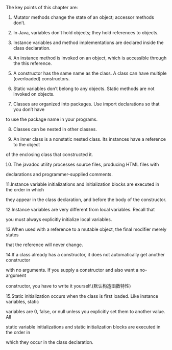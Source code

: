 The	key	points	of	this	chapter	are:

1.	Mutator	methods	change	the	state	of	 an	object;	accessor	methods	don’t.

2.	In	 Java,	variables	don’t	hold	 objects;	they	hold	 references	to	 objects.

3.	Instance	variables	and	method	implementations	are	declared 	inside	the	class  declaration.

4.	An	instance	method	is	invoked	on	an	object,	which	is	accessible	through	the	this reference.

5.	A	constructor	has	the	same	name	as	the	class.	A	class	can	have	multiple (overloaded)	constructors.

6.	Static	variables	don’t	belong	to 	any	objects.	Static	methods	are	not	invoked	on objects.

7.	Classes	are	organized	into	packages.	Use 	import	declarations	so	that	you	don’t	have

to 	use	the	package	name	in	your	programs.

8.	Classes	can	be	nested	in	other	classes.

9.	An	inner	class	is	a	nonstatic	nested	class.	Its	instances	have	a	reference	to	 the	 object

of	 the	enclosing	class	that	constructed	it.

10.	The	javadoc	utility	processes	source	files,	producing	HTML	files	with

declarations	and	programmer-supplied	comments.

11.Instance	variable	initializations	and	initialization	blocks	are	executed	in	the	order	in	which

they	appear	in	the	class	declaration,	and	before	the	body	of	the	constructor.

12.Instance	variables	are	very 	different 	from	local	variables.	Recall	that

you	must	always	explicitly	initialize	local	variables.

13.When	used	with 	a	reference	to	a	mutable	 object,	the	final	 modifier	merely	states

that	 the 	reference	will	never	change.	 

14.If	a	class	already	has	a	constructor,	it	does	not	automatically	get	another	constructor

with	 no	arguments.	If	you	supply	 a	 constructor	and	also	 want	a	no-argument

constructor,	you	have	to	 write	it	yourself.(默认构造函数特性)

15.Static	initialization	occurs	when	the	class	is	first	loaded.	Like	instance	variables,	static

variables	are	0,	false,	or	 null 	unless	 you	 explicitly	set	them	to 	another	value.	All

static	variable	initializations	and	static	initialization	blocks	are	executed	in	the	order	in

which	they	occur	in	the	class	declaration.





